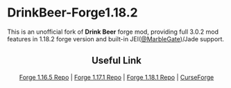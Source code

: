 # DrinkBeer-Forge1.18.2


This is an unofficial fork of **Drink Beer** forge mod, providing full 3.0.2 mod features in 1.18.2 forge version and built-in JEI([@MarbleGate](https://github.com/MarbleGateKeeper))/Jade support.



<h2 align="center">Useful Link</h2>

<p align="center"><a href="https://github.com/Lekavar/DrinkBeer-Forge1.16.5-">Forge 1.16.5 Repo</a> | <a href="https://github.com/Lekavar/DrinkBeer-Forge1.17.1-">Forge 1.17.1 Repo</a> | <a href="https://github.com/Naetheline/DrinkBeer-Forge1.18.1">Forge 1.18.1 Repo</a> | <a href="https://www.curseforge.com/minecraft/mc-mods/drink-beer-forge">CurseForge</a></p>
